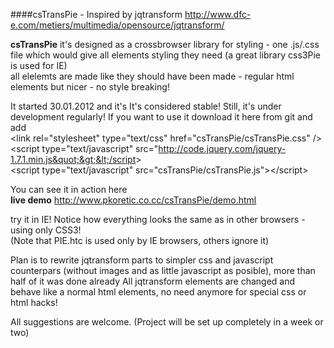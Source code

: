 ####csTransPie - Inspired by jqtransform  http://www.dfc-e.com/metiers/multimedia/opensource/jqtransform/ 


**csTransPie**
it's designed as a crossbrowser library for styling - one .js/.css file which would give all elements styling they need
(a great library css3Pie is used for IE)  
all elelemts are made like they should have been made - regular html elements but nicer - no style breaking!

It started 30.01.2012 and it's It's considered stable! Still, it's under development regularly!
If you want to use it download it here from git and add  
      &lt;link rel=&quot;stylesheet&quot; type=&quot;text/css&quot; href=&quot;csTransPie/csTransPie.css&quot; /&gt;  
      &lt;script type=&quot;text/javascript&quot; src=&quot;http://code.jquery.com/jquery-1.7.1.min.js&quot;&gt;&lt;/script&gt;  
      &lt;script type=&quot;text/javascript&quot; src=&quot;csTransPie/csTransPie.js&quot;&gt;&lt;/script&gt;

You can see it in action here  
**live demo** http://www.pkoretic.co.cc/csTransPie/demo.html  

try it in IE! Notice how everything looks the same as in other browsers - using only CSS3!  
(Note that PIE.htc is used only by IE browsers, others ignore it)

Plan is to rewrite jqtransform parts to simpler css and javascript counterpars (without images and as little javascript as posible), more than half of it was done already
All jqtransform elements are changed and behave like a normal html elements, no need anymore for special css or html hacks!

All suggestions are welcome.
(Project will be set up completely in a week or two)